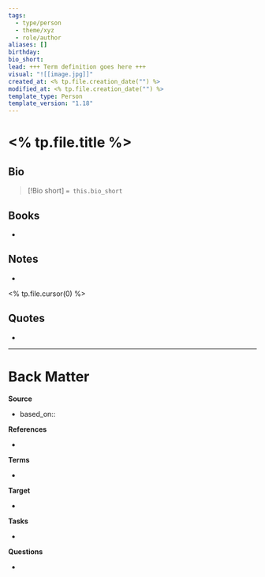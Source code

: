 ```yaml
---
tags:
  - type/person
  - theme/xyz
  - role/author
aliases: []
birthday: 
bio_short: 
lead: +++ Term definition goes here +++
visual: "![[image.jpg]]"
created_at: <% tp.file.creation_date("") %>
modified_at: <% tp.file.creation_date("") %>
template_type: Person
template_version: "1.18"
---
```


# <% tp.file.title %>

##  Bio
<!-- Short biography of the AUTHOR -->

> [!Bio short]
> `= this.bio_short`

## Books
<!-- Only most important I‘ve read -->
- 

## Notes
<!-- The main content of my thoughts really -->
- 

<% tp.file.cursor(0) %>

## Quotes
<!-- Notable quotes with reference to their page or location -->
- 

---
# Back Matter

**Source**
<!-- Always keep a link to the source- --> 
- based_on::

**References**
<!-- Links to pages not referenced in the content. -->
- 

**Terms**
<!-- Links to definition pages. -->
- 

**Target**
<!-- Link to project note or externaly published content. -->
- 

**Tasks**
<!-- What remains to be done with this note? --> 
- 

**Questions**
<!-- What remains for you to consider? --> 
- 
